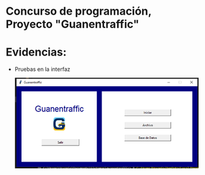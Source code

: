 # Concurso de programación, Proyecto  "Guanentraffic"

# Evidencias:

- Pruebas en la interfaz

    ![Captura1](img/cap1.png)

